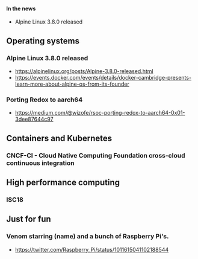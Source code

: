 #### In the news

* Alpine Linux 3.8.0 released

## Operating systems

### Alpine Linux 3.8.0 released

* https://alpinelinux.org/posts/Alpine-3.8.0-released.html
* https://events.docker.com/events/details/docker-cambridge-presents-learn-more-about-alpine-os-from-its-founder

### Porting Redox to aarch64

* https://medium.com/@wizofe/rsoc-porting-redox-to-aarch64-0x01-3dee87644c97

## Containers and Kubernetes

### CNCF-CI - Cloud Native Computing Foundation cross-cloud continuous integration

## High performance computing

### ISC18

## Just for fun

### Venom starring (name) and a bunch of Raspberry Pi's.

* https://twitter.com/Raspberry_Pi/status/1011615041102188544
